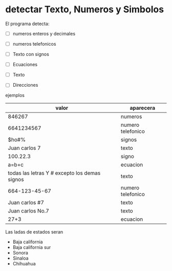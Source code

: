 # detectar Texto, Numeros y Simbolos

El programa detecta:

- [ ] numeros enteros y decimales
- [ ] numeros telefonicos
- [ ] Texto con signos
- [ ] Ecuaciones
- [ ] Texto
- [ ] Direcciones


ejemplos

valor|aparecera
-----|---------
846267 | numeros
6641234567 | numero telefonico
$ho#% | signos
Juan carlos 7 | texto
100.22.3 | signo
a=b+c | ecuacion
todas las letras Y # excepto los demas signos | texto
664-123-45-67 | numero telefonico
Juan carlos #7 | texto
Juan carlos No.7 | texto
27+3 | ecuacion

Las ladas de estados seran
* Baja california
* Baja california sur
* Sonora
* Sinaloa
* Chihuahua
